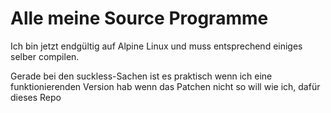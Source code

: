 # Alle meine Source Programme

Ich bin jetzt endgültig auf Alpine Linux und muss entsprechend einiges selber compilen.

Gerade bei den suckless-Sachen ist es praktisch wenn ich eine funktionierenden Version hab wenn das Patchen nicht so will wie ich, dafür dieses Repo

